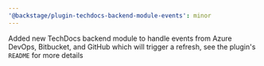 ```yaml
---
'@backstage/plugin-techdocs-backend-module-events': minor
---
```


Added new TechDocs backend module to handle events from Azure DevOps, Bitbucket, and GitHub which will trigger a refresh, see the plugin's `README` for more details
